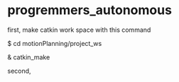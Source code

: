 # progremmers_autonomous

first, make catkin work space with this command

$ cd motionPlanning/project_ws

& catkin_make

second, 
